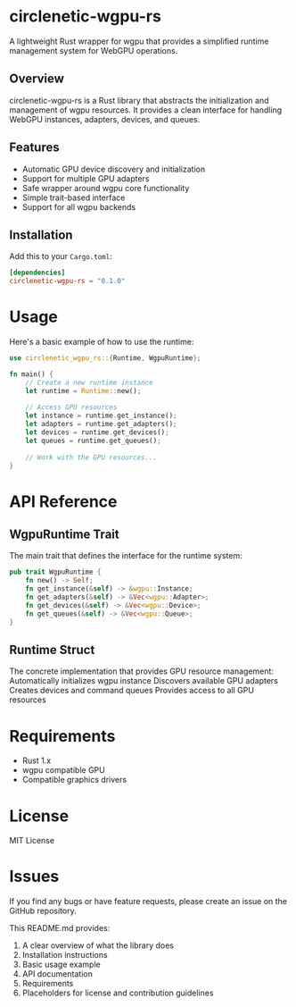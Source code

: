 # circlenetic-wgpu-rs

A lightweight Rust wrapper for wgpu that provides a simplified runtime management system for WebGPU operations.

## Overview

circlenetic-wgpu-rs is a Rust library that abstracts the initialization and management of wgpu resources. It provides a clean interface for handling WebGPU instances, adapters, devices, and queues.

## Features

- Automatic GPU device discovery and initialization
- Support for multiple GPU adapters
- Safe wrapper around wgpu core functionality
- Simple trait-based interface
- Support for all wgpu backends

## Installation

Add this to your `Cargo.toml`:

```toml
[dependencies]
circlenetic-wgpu-rs = "0.1.0"
```

# Usage

Here's a basic example of how to use the runtime:

```rust
use circlenetic_wgpu_rs::{Runtime, WgpuRuntime};

fn main() {
    // Create a new runtime instance
    let runtime = Runtime::new();
    
    // Access GPU resources
    let instance = runtime.get_instance();
    let adapters = runtime.get_adapters();
    let devices = runtime.get_devices();
    let queues = runtime.get_queues();
    
    // Work with the GPU resources...
}
```

# API Reference

## WgpuRuntime Trait

The main trait that defines the interface for the runtime system:

```rust
pub trait WgpuRuntime {
    fn new() -> Self;
    fn get_instance(&self) -> &wgpu::Instance;
    fn get_adapters(&self) -> &Vec<wgpu::Adapter>;
    fn get_devices(&self) -> &Vec<wgpu::Device>;
    fn get_queues(&self) -> &Vec<wgpu::Queue>;
}
```

## Runtime Struct

The concrete implementation that provides GPU resource management:
Automatically initializes wgpu instance
Discovers available GPU adapters
Creates devices and command queues
Provides access to all GPU resources

# Requirements

 - Rust 1.x
 - wgpu compatible GPU
 - Compatible graphics drivers

# License

MIT License

# Issues

If you find any bugs or have feature requests, please create an issue on the GitHub repository.

This README.md provides:
1. A clear overview of what the library does
2. Installation instructions
3. Basic usage example
4. API documentation
5. Requirements
6. Placeholders for license and contribution guidelines

